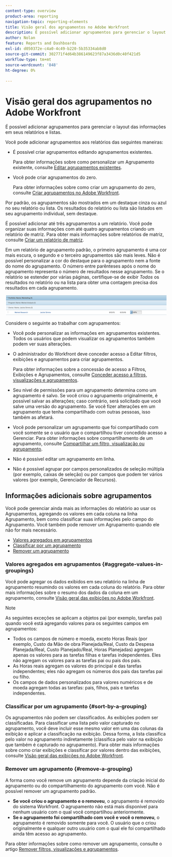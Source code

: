 ```yaml
---
content-type: overview
product-area: reporting
navigation-topic: reporting-elements
title: Visão geral dos agrupamentos no Adobe Workfront
description: É possível adicionar agrupamentos para gerenciar o layout das informações em seus relatórios e listas.
author: Nolan
feature: Reports and Dashboards
exl-id: d050372e-c4a0-4c49-b220-5b35334ab8d0
source-git-commit: 302771f4d64b386149623f87a3436d0c40f421d5
workflow-type: tm+mt
source-wordcount: '848'
ht-degree: 0%

---
```


# Visão geral dos agrupamentos no Adobe Workfront

<!--
<p data-mc-conditions="QuicksilverOrClassic.Draft mode">(NOTE: This article was supposed to be replaced by "Groupings overview", but decided to keep this here because this is linked in too many places. "Create groupings" and "Edit existing groupings" have been added also (with videos) to replace portions of the old content here.) </p>
-->

É possível adicionar agrupamentos para gerenciar o layout das informações em seus relatórios e listas.

Você pode adicionar agrupamentos aos relatórios das seguintes maneiras:

* É possível criar agrupamentos editando agrupamentos existentes.

   Para obter informações sobre como personalizar um Agrupamento existente, consulte [Editar agrupamentos existentes](../../../reports-and-dashboards/reports/reporting-elements/edit-existing-groupings.md).

* Você pode criar agrupamentos do zero.

   Para obter informações sobre como criar um agrupamento do zero, consulte [Criar agrupamentos no Adobe Workfront](../../../reports-and-dashboards/reports/reporting-elements/create-groupings.md).

Por padrão, os agrupamentos são mostrados em um destaque cinza ou azul no seu relatório ou lista. Os resultados do relatório ou lista são listados em seu agrupamento individual, sem destaque.

É possível adicionar até três agrupamentos a um relatório. Você pode organizar suas informações com até quatro agrupamentos criando um relatório de matriz. Para obter mais informações sobre relatórios de matriz, consulte [Criar um relatório de matriz](../../../reports-and-dashboards/reports/creating-and-managing-reports/create-matrix-report.md).

Em um relatório de agrupamento padrão, o primeiro agrupamento é uma cor mais escura, o segundo e o terceiro agrupamentos são mais leves. Não é possível personalizar a cor do destaque para o agrupamento nem a fonte do nome do agrupamento. O número entre parênteses após o nome do agrupamento representa o número de resultados nesse agrupamento. Se o relatório se estender por várias páginas, certifique-se de exibir *Todos* os resultados no relatório ou na lista para obter uma contagem precisa dos resultados em cada agrupamento.

![Amostra de agrupamento](assets/grouping-example-blue.png)

Considere o seguinte ao trabalhar com agrupamentos:

* Você pode personalizar as informações em agrupamentos existentes. Todos os usuários que podem visualizar os agrupamentos também podem ver suas alterações.
* O administrador do Workfront deve conceder acesso a Editar filtros, exibições e agrupamentos para criar agrupamentos.

   Para obter informações sobre a concessão de acesso a Filtros, Exibições e Agrupamentos, consulte [Conceder acesso a filtros, visualizações e agrupamentos](../../../administration-and-setup/add-users/configure-and-grant-access/grant-access-fvg.md).

* Seu nível de permissões para um agrupamento determina como um agrupamento é salvo. Se você criou o agrupamento originalmente, é possível salvar as alterações; caso contrário, será solicitado que você salve uma versão do agrupamento. Se você fizer alterações em um agrupamento que tenha compartilhado com outras pessoas, isso também as afetará.
* Você pode personalizar um agrupamento que foi compartilhado com você somente se o usuário que o compartilhou tiver concedido acesso a Gerenciar. Para obter informações sobre compartilhamento de um agrupamento, consulte [Compartilhar um filtro, visualização ou agrupamento](../../../reports-and-dashboards/reports/reporting-elements/share-filter-view-grouping.md).
* Não é possível editar um agrupamento em linha.
* Não é possível agrupar por campos personalizados de seleção múltipla (por exemplo, caixas de seleção) ou por campos que podem ter vários valores (por exemplo, Gerenciador de Recursos).

## Informações adicionais sobre agrupamentos

Você pode gerenciar ainda mais as informações do relatório ao usar os Agrupamentos, agregando os valores em cada coluna na linha Agrupamento, bem como classificar suas informações pelo campo do Agrupamento. Você também pode remover um Agrupamento quando ele não for mais necessário.

* [Valores agregados em agrupamentos](#aggregate-values-in-groupings)
* [Classificar por um agrupamento](#sort-by-a-grouping)
* [Remover um agrupamento](#remove-a-grouping)

### Valores agregados em agrupamentos {#aggregate-values-in-groupings}

Você pode agregar os dados exibidos em seu relatório na linha de agrupamento resumindo os valores em cada coluna do relatório. Para obter mais informações sobre o resumo dos dados da coluna em um agrupamento, consulte [Visão geral das exibições no Adobe Workfront](../../../reports-and-dashboards/reports/reporting-elements/views-overview.md).

>[!NOTE]
>
>As seguintes exceções se aplicam a objetos pai (por exemplo, tarefas pai) quando você está agregando valores para os seguintes campos em agrupamentos:
>
>* Todos os campos de número e moeda, exceto Horas Reais (por exemplo, Custo da Mão de obra Planejada/Real, Custo da Despesa Planejada/Real, Custo Planejado/Real, Horas Planejadas) agregam apenas os valores para as tarefas filhas e tarefas independentes. Eles não agregam os valores para as tarefas pai ou pais dos pais.
>* As Horas reais agregam os valores do principal e das tarefas independentes; eles não agregam os números dos pais das tarefas pai ou filho.
>* Os campos de dados personalizados para valores numéricos e de moeda agregam todas as tarefas: pais, filhos, pais e tarefas independentes.


### Classificar por um agrupamento {#sort-by-a-grouping}

Os agrupamentos não podem ser classificados. As exibições podem ser classificadas. Para classificar uma lista pelo valor capturado no agrupamento, você deve incluir esse mesmo valor em uma das colunas da exibição e aplicar a classificação na exibição. Dessa forma, a lista classifica pelo valor no agrupamento indiretamente (classifica pelo valor na exibição que também é capturado no agrupamento). Para obter mais informações sobre como criar exibições e classificar por valores dentro das exibições, consulte [Visão geral das exibições no Adobe Workfront](../../../reports-and-dashboards/reports/reporting-elements/views-overview.md).

### Remover um agrupamento {#remove-a-grouping}

A forma como você remove um agrupamento depende da criação inicial do agrupamento ou do compartilhamento do agrupamento com você. Não é possível remover um agrupamento padrão.

* **Se você criou o agrupamento e o removeu**, o agrupamento é removido do sistema Workfront. O agrupamento não está mais disponível para nenhum usuário com o qual você compartilhou anteriormente.
* **Se o agrupamento foi compartilhado com você e você o removeu**, o agrupamento é removido somente para você. O usuário que o criou originalmente e qualquer outro usuário com o qual ele foi compartilhado ainda têm acesso ao agrupamento.

Para obter informações sobre como remover um agrupamento, consulte o artigo [Remover filtros, visualizações e agrupamentos](../../../reports-and-dashboards/reports/reporting-elements/remove-filters-views-groupings.md).
